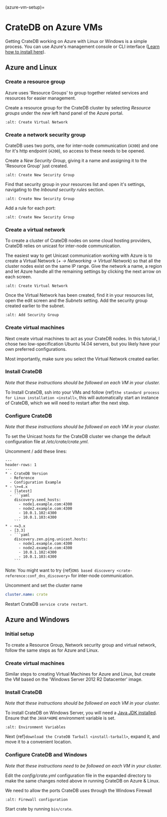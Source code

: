 (azure-vm-setup)=

# CrateDB on Azure VMs

Getting CrateDB working on Azure with Linux or Windows is a simple process. You
can use Azure's management console or CLI interface ([Learn how to install
here][learn how to install here]).

## Azure and Linux

### Create a resource group

Azure uses 'Resource Groups' to group together related services and resources
for easier management.

Create a resource group for the CrateDB cluster by selecting *Resource groups*
under the *new* left hand panel of the Azure portal.

```{image} /_assets/img/install/cloud/azure-new-resource-group.png
:alt: Create Virtual Network
```

### Create a network security group

CrateDB uses two ports, one for inter-node communication (`4300`) and one for
it's http endpoint (`4200`), so access to these needs to be opened.

Create a *New Security Group*, giving it a name and assigning it to the
'Resource Group' just created.

```{image} /_assets/img/install/cloud/azure-new-nsg.png
:alt: Create New Security Group
```

Find that security group in your resources list and open it's settings,
navigating to the *Inbound security rules* section.

```{image} /_assets/img/install/cloud/azure-nsg-inbound.png
:alt: Create New Security Group
```

Add a rule for each port:

```{image} /_assets/img/install/cloud/azure-inbound-rules.png
:alt: Create New Security Group
```

### Create a virtual network

To create a cluster of CrateDB nodes on some cloud hosting providers, CrateDB
relies on unicast for inter-node communication.

The easiest way to get Unicast communication working with Azure is to create a
Virtual Network (*+ -> Networking -> Virtual Network*) so that all the cluster
nodes exist on the same IP range. Give the network a name, a region and let
Azure handle all the remaining settings by clicking the next arrow on each
screen.

```{image} /_assets/img/install/cloud/azure-create-vn.png
:alt: Create Virtual Network
```

Once the Virtual Network has been created, find it in your resources list, open
the edit screen and the *Subnets* setting. Add the security group created
earlier to the subnet.

```{image} /_assets/img/install/cloud/azure-vn-subnet-sg.png
:alt: Add Security Group
```

### Create virtual machines

Next create virtual machines to act as your CrateDB nodes. In this tutorial, I
chose two low-specification Ubuntu 14.04 servers, but you likely have your own
preferred configurations.

Most importantly, make sure you select the Virtual Network created earlier.

### Install CrateDB

*Note that these instructions should be followed on each VM in your cluster.*

To Install CrateDB, ssh into your VMs and follow {ref}`the standard process for
Linux installation <install>`, this will automatically start an instance of CrateDB,
which we will need to restart after the next step.

### Configure CrateDB

*Note that these instructions should be followed on each VM in your cluster.*

To set the Unicast hosts for the CrateDB cluster we change the default
configuration file at */etc/crate/crate.yml*.

Uncomment / add these lines:


````{list-table}
---
header-rows: 1
---
* - CrateDB Version
  - Reference
  - Configuration Example
* - \>=4.x
  - [latest]
  - ```yaml
    discovery.seed_hosts:
      - node1.example.com:4300
      - node2.example.com:4300
      - 10.0.1.102:4300
      - 10.0.1.103:4300
    ```
* - <=3.x
  - [3.3]
  - ```yaml
    discovery.zen.ping.unicast.hosts:
      - node1.example.com:4300
      - node2.example.com:4300
      - 10.0.1.102:4300
      - 10.0.1.103:4300
    ```
````

Note: You might want to try {ref}`DNS based discovery
<crate-reference:conf_dns_discovery>` for inter-node communication.

Uncomment and set the cluster name

```yaml
cluster.name: crate
```

Restart CrateDB `service crate restart`.

## Azure and Windows

### Initial setup

To create a Resource Group, Network security group and virtual network, follow
the same steps as for Azure and Linux.

### Create virtual machines

Similar steps to creating Virtual Machines for Azure and Linux, but create the
VM based on the 'Windows Server 2012 R2 Datacenter' image.

### Install CrateDB

*Note that these instructions should be followed on each VM in your cluster.*

To install CrateDB on Windows Server, you will need a [Java JDK installed].
Ensure that the `JAVA*HOME` environment variable is set.

```{image} /_assets/img/install/cloud/azure-envvar.png
:alt: Environment Variables
```

Next {ref}`download the CrateDB Tarball <install-tarball>`, expand it, and move
it to a convenient location.

### Configure CrateDB and Windows

*Note that these instructions need to be followed on each VM in your cluster.*

Edit the *config/crate.yml* configuration file in the expanded directory to
make the same changes noted above in running CrateDB on Azure & Linux.

We need to allow the ports CrateDB uses through the Windows Firewall

```{image} /_assets/img/install/cloud/azure-port.gif
:alt: Firewall configuration
```

Start crate by running `bin/crate`.

[3.3]: https://github.com/crate/crate/blob/3.3/blackbox/docs/config/cluster.rst#discovery
[java jdk installed]: https://www.oracle.com/java/technologies/downloads/#java8
[latest]: https://cratedb.com/docs/crate/reference/en/latest/config/cluster.html#discovery
[learn how to install here]: https://docs.microsoft.com/en-us/cli/azure/install-azure-cli
